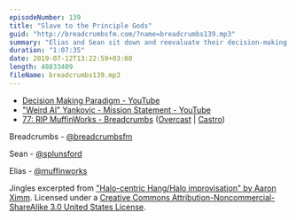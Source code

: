 ```yaml
---
episodeNumber: 139
title: "Slave to the Principle Gods"
guid: "http://breadcrumbsfm.com/?name=breadcrumbs139.mp3"
summary: "Elias and Sean sit down and reevaluate their decision-making paradigm."
duration: "1:07:35"
date: 2019-07-12T13:22:59+03:00
length: 48833409
fileName: breadcrumbs139.mp3
---
```


- [Decision Making Paradigm - YouTube](https://youtu.be/BFz78LAVE7k)
- ["Weird Al" Yankovic - Mission Statement - YouTube](https://youtu.be/GyV_UG60dD4)
- [77: RIP MuffinWorks - Breadcrumbs](https://breadcrumbs.fm/77/) ([Overcast](https://overcast.fm/+Llyq87VtI) | [Castro](https://castro.fm/episode/lELha5))

Breadcrumbs - [@breadcrumbsfm](https://twitter.com/breadcrumbsfm)

Sean - [@splunsford](https://twitter.com/splunsford)

Elias - [@muffinworks](https://twitter.com/muffinworks)

Jingles excerpted from ["Halo-centric Hang/Halo improvisation" by Aaron Ximm](http://freemusicarchive.org/music/aaron_ximm/handpans_and_the_hang/). Licensed under a [Creative Commons Attribution-Noncommercial-ShareAlike 3.0 United States License](http://creativecommons.org/licenses/by-nc-sa/3.0/us/).